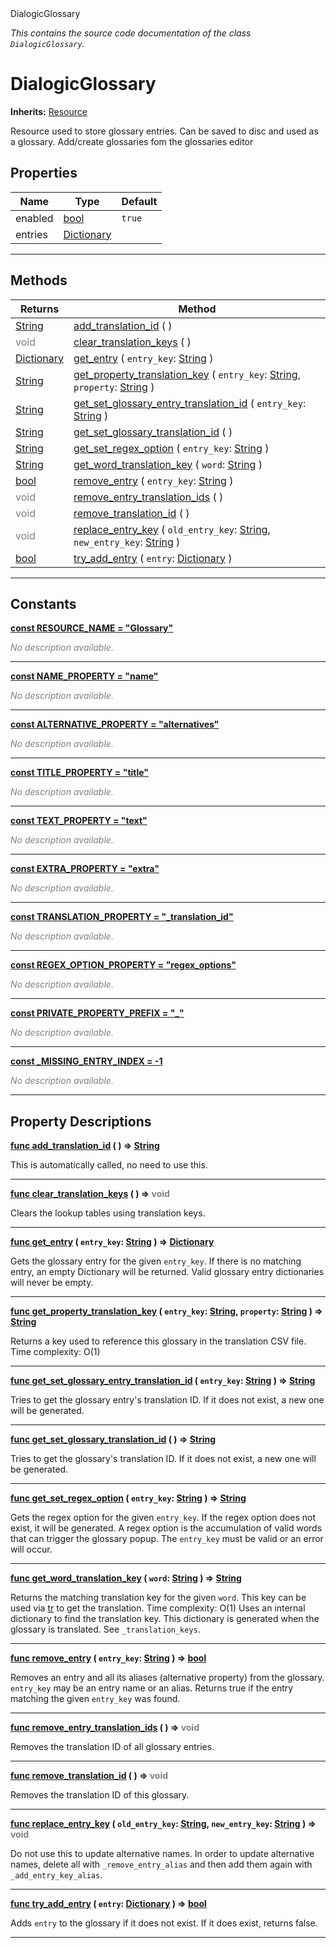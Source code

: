 
<div class="header-banner purple">
<div class="header-label purple">DialogicGlossary</div>
</div>

*This contains the source code documentation of the class `DialogicGlossary`.*
        
# DialogicGlossary
**Inherits:** [Resource](https://docs.godotengine.org/en/latest/classes/class_resource.html#class-resource)

Resource used to store glossary entries. Can be saved to disc and used as a glossary. Add/create glossaries fom the glossaries editor
## Properties
Name | Type | Default 
--- | --- | --- 
enabled | [bool](https://docs.godotengine.org/en/latest/classes/class_bool.html#class-bool) |  `true` 
entries | [Dictionary](https://docs.godotengine.org/en/latest/classes/class_dictionary.html#class-dictionary) |   
--- 

## Methods
Returns | Method 
--- | --- 
<span class="hljs-attribute">[String](https://docs.godotengine.org/en/latest/classes/class_string.html#class-string)</span> | [<span class="hljs-title">add_translation_id</span>](#property-add_translation_id) ( ) 
<span style = "color: gray">void</span> | [<span class="hljs-title">clear_translation_keys</span>](#property-clear_translation_keys) ( ) 
<span class="hljs-attribute">[Dictionary](https://docs.godotengine.org/en/latest/classes/class_dictionary.html#class-dictionary)</span> | [<span class="hljs-title">get_entry</span>](#property-get_entry) ( `entry_key`: [String](https://docs.godotengine.org/en/latest/classes/class_string.html#class-string) ) 
<span class="hljs-attribute">[String](https://docs.godotengine.org/en/latest/classes/class_string.html#class-string)</span> | [<span class="hljs-title">get_property_translation_key</span>](#property-get_property_translation_key) ( `entry_key`: [String](https://docs.godotengine.org/en/latest/classes/class_string.html#class-string), `property`: [String](https://docs.godotengine.org/en/latest/classes/class_string.html#class-string) ) 
<span class="hljs-attribute">[String](https://docs.godotengine.org/en/latest/classes/class_string.html#class-string)</span> | [<span class="hljs-title">get_set_glossary_entry_translation_id</span>](#property-get_set_glossary_entry_translation_id) ( `entry_key`: [String](https://docs.godotengine.org/en/latest/classes/class_string.html#class-string) ) 
<span class="hljs-attribute">[String](https://docs.godotengine.org/en/latest/classes/class_string.html#class-string)</span> | [<span class="hljs-title">get_set_glossary_translation_id</span>](#property-get_set_glossary_translation_id) ( ) 
<span class="hljs-attribute">[String](https://docs.godotengine.org/en/latest/classes/class_string.html#class-string)</span> | [<span class="hljs-title">get_set_regex_option</span>](#property-get_set_regex_option) ( `entry_key`: [String](https://docs.godotengine.org/en/latest/classes/class_string.html#class-string) ) 
<span class="hljs-attribute">[String](https://docs.godotengine.org/en/latest/classes/class_string.html#class-string)</span> | [<span class="hljs-title">get_word_translation_key</span>](#property-get_word_translation_key) ( `word`: [String](https://docs.godotengine.org/en/latest/classes/class_string.html#class-string) ) 
<span class="hljs-attribute">[bool](https://docs.godotengine.org/en/latest/classes/class_bool.html#class-bool)</span> | [<span class="hljs-title">remove_entry</span>](#property-remove_entry) ( `entry_key`: [String](https://docs.godotengine.org/en/latest/classes/class_string.html#class-string) ) 
<span style = "color: gray">void</span> | [<span class="hljs-title">remove_entry_translation_ids</span>](#property-remove_entry_translation_ids) ( ) 
<span style = "color: gray">void</span> | [<span class="hljs-title">remove_translation_id</span>](#property-remove_translation_id) ( ) 
<span style = "color: gray">void</span> | [<span class="hljs-title">replace_entry_key</span>](#property-replace_entry_key) ( `old_entry_key`: [String](https://docs.godotengine.org/en/latest/classes/class_string.html#class-string), `new_entry_key`: [String](https://docs.godotengine.org/en/latest/classes/class_string.html#class-string) ) 
<span class="hljs-attribute">[bool](https://docs.godotengine.org/en/latest/classes/class_bool.html#class-bool)</span> | [<span class="hljs-title">try_add_entry</span>](#property-try_add_entry) ( `entry`: [Dictionary](https://docs.godotengine.org/en/latest/classes/class_dictionary.html#class-dictionary) ) 
--- 
## Constants


<a class="header" id="constant-RESOURCE_NAME" href="#constant-RESOURCE_NAME">**<span class="hljs-attribute">const</span> <span class="hljs-title">RESOURCE_NAME</span><span class="hljs-comment"> = "Glossary"</span>**</a>



 <span style = "color: gray">*No description available.*</span> 

---


<a class="header" id="constant-NAME_PROPERTY" href="#constant-NAME_PROPERTY">**<span class="hljs-attribute">const</span> <span class="hljs-title">NAME_PROPERTY</span><span class="hljs-comment"> = "name"</span>**</a>



 <span style = "color: gray">*No description available.*</span> 

---


<a class="header" id="constant-ALTERNATIVE_PROPERTY" href="#constant-ALTERNATIVE_PROPERTY">**<span class="hljs-attribute">const</span> <span class="hljs-title">ALTERNATIVE_PROPERTY</span><span class="hljs-comment"> = "alternatives"</span>**</a>



 <span style = "color: gray">*No description available.*</span> 

---


<a class="header" id="constant-TITLE_PROPERTY" href="#constant-TITLE_PROPERTY">**<span class="hljs-attribute">const</span> <span class="hljs-title">TITLE_PROPERTY</span><span class="hljs-comment"> = "title"</span>**</a>



 <span style = "color: gray">*No description available.*</span> 

---


<a class="header" id="constant-TEXT_PROPERTY" href="#constant-TEXT_PROPERTY">**<span class="hljs-attribute">const</span> <span class="hljs-title">TEXT_PROPERTY</span><span class="hljs-comment"> = "text"</span>**</a>



 <span style = "color: gray">*No description available.*</span> 

---


<a class="header" id="constant-EXTRA_PROPERTY" href="#constant-EXTRA_PROPERTY">**<span class="hljs-attribute">const</span> <span class="hljs-title">EXTRA_PROPERTY</span><span class="hljs-comment"> = "extra"</span>**</a>



 <span style = "color: gray">*No description available.*</span> 

---


<a class="header" id="constant-TRANSLATION_PROPERTY" href="#constant-TRANSLATION_PROPERTY">**<span class="hljs-attribute">const</span> <span class="hljs-title">TRANSLATION_PROPERTY</span><span class="hljs-comment"> = "_translation_id"</span>**</a>



 <span style = "color: gray">*No description available.*</span> 

---


<a class="header" id="constant-REGEX_OPTION_PROPERTY" href="#constant-REGEX_OPTION_PROPERTY">**<span class="hljs-attribute">const</span> <span class="hljs-title">REGEX_OPTION_PROPERTY</span><span class="hljs-comment"> = "regex_options"</span>**</a>



 <span style = "color: gray">*No description available.*</span> 

---


<a class="header" id="constant-PRIVATE_PROPERTY_PREFIX" href="#constant-PRIVATE_PROPERTY_PREFIX">**<span class="hljs-attribute">const</span> <span class="hljs-title">PRIVATE_PROPERTY_PREFIX</span><span class="hljs-comment"> = "_"</span>**</a>



 <span style = "color: gray">*No description available.*</span> 

---


<a class="header" id="constant-_MISSING_ENTRY_INDEX" href="#constant-_MISSING_ENTRY_INDEX">**<span class="hljs-attribute">const</span> <span class="hljs-title">_MISSING_ENTRY_INDEX</span><span class="hljs-comment"> = -1</span>**</a>



 <span style = "color: gray">*No description available.*</span> 

---
## Property Descriptions



<a class="header" id="property-add_translation_id" href="#property-add_translation_id">**<span class="hljs-attribute">func</span> [<span class="hljs-title">add_translation_id</span>](#property-add_translation_id) ( )</a>  ⇒ <span class="hljs-attribute">[String](https://docs.godotengine.org/en/latest/classes/class_string.html#class-string)</span>** 



This is automatically called, no need to use this.

---



<a class="header" id="property-clear_translation_keys" href="#property-clear_translation_keys">**<span class="hljs-attribute">func</span> [<span class="hljs-title">clear_translation_keys</span>](#property-clear_translation_keys) ( )</a>  ⇒ <span style = "color: gray">void</span>** 



Clears the lookup tables using translation keys.

---



<a class="header" id="property-get_entry" href="#property-get_entry">**<span class="hljs-attribute">func</span> [<span class="hljs-title">get_entry</span>](#property-get_entry) ( `entry_key`: [String](https://docs.godotengine.org/en/latest/classes/class_string.html#class-string) )</a>  ⇒ <span class="hljs-attribute">[Dictionary](https://docs.godotengine.org/en/latest/classes/class_dictionary.html#class-dictionary)</span>** 



Gets the glossary entry for the given `entry_key`. If there is no matching entry, an empty Dictionary will be returned. Valid glossary entry dictionaries will never be empty.

---



<a class="header" id="property-get_property_translation_key" href="#property-get_property_translation_key">**<span class="hljs-attribute">func</span> [<span class="hljs-title">get_property_translation_key</span>](#property-get_property_translation_key) ( `entry_key`: [String](https://docs.godotengine.org/en/latest/classes/class_string.html#class-string), `property`: [String](https://docs.godotengine.org/en/latest/classes/class_string.html#class-string) )</a>  ⇒ <span class="hljs-attribute">[String](https://docs.godotengine.org/en/latest/classes/class_string.html#class-string)</span>** 



Returns a key used to reference this glossary in the translation CSV file.  Time complexity: O(1)

---



<a class="header" id="property-get_set_glossary_entry_translation_id" href="#property-get_set_glossary_entry_translation_id">**<span class="hljs-attribute">func</span> [<span class="hljs-title">get_set_glossary_entry_translation_id</span>](#property-get_set_glossary_entry_translation_id) ( `entry_key`: [String](https://docs.godotengine.org/en/latest/classes/class_string.html#class-string) )</a>  ⇒ <span class="hljs-attribute">[String](https://docs.godotengine.org/en/latest/classes/class_string.html#class-string)</span>** 



Tries to get the glossary entry's translation ID. If it does not exist, a new one will be generated.

---



<a class="header" id="property-get_set_glossary_translation_id" href="#property-get_set_glossary_translation_id">**<span class="hljs-attribute">func</span> [<span class="hljs-title">get_set_glossary_translation_id</span>](#property-get_set_glossary_translation_id) ( )</a>  ⇒ <span class="hljs-attribute">[String](https://docs.godotengine.org/en/latest/classes/class_string.html#class-string)</span>** 



Tries to get the glossary's translation ID. If it does not exist, a new one will be generated.

---



<a class="header" id="property-get_set_regex_option" href="#property-get_set_regex_option">**<span class="hljs-attribute">func</span> [<span class="hljs-title">get_set_regex_option</span>](#property-get_set_regex_option) ( `entry_key`: [String](https://docs.godotengine.org/en/latest/classes/class_string.html#class-string) )</a>  ⇒ <span class="hljs-attribute">[String](https://docs.godotengine.org/en/latest/classes/class_string.html#class-string)</span>** 



Gets the regex option for the given `entry_key`. If the regex option does not exist, it will be generated.  A regex option is the accumulation of valid words that can trigger the glossary popup.  The `entry_key` must be valid or an error will occur.

---



<a class="header" id="property-get_word_translation_key" href="#property-get_word_translation_key">**<span class="hljs-attribute">func</span> [<span class="hljs-title">get_word_translation_key</span>](#property-get_word_translation_key) ( `word`: [String](https://docs.godotengine.org/en/latest/classes/class_string.html#class-string) )</a>  ⇒ <span class="hljs-attribute">[String](https://docs.godotengine.org/en/latest/classes/class_string.html#class-string)</span>** 



Returns the matching translation key for the given `word`. This key can be used via [tr](#property-tr) to get the translation.  Time complexity: O(1) Uses an internal dictionary to find the translation key. This dictionary is generated when the glossary is translated. See `_translation_keys`.

---



<a class="header" id="property-remove_entry" href="#property-remove_entry">**<span class="hljs-attribute">func</span> [<span class="hljs-title">remove_entry</span>](#property-remove_entry) ( `entry_key`: [String](https://docs.godotengine.org/en/latest/classes/class_string.html#class-string) )</a>  ⇒ <span class="hljs-attribute">[bool](https://docs.godotengine.org/en/latest/classes/class_bool.html#class-bool)</span>** 



Removes an entry and all its aliases (alternative property) from the glossary. `entry_key` may be an entry name or an alias.  Returns true if the entry matching the given `entry_key` was found.

---



<a class="header" id="property-remove_entry_translation_ids" href="#property-remove_entry_translation_ids">**<span class="hljs-attribute">func</span> [<span class="hljs-title">remove_entry_translation_ids</span>](#property-remove_entry_translation_ids) ( )</a>  ⇒ <span style = "color: gray">void</span>** 



Removes the translation ID of all glossary entries.

---



<a class="header" id="property-remove_translation_id" href="#property-remove_translation_id">**<span class="hljs-attribute">func</span> [<span class="hljs-title">remove_translation_id</span>](#property-remove_translation_id) ( )</a>  ⇒ <span style = "color: gray">void</span>** 



Removes the translation ID of this glossary.

---



<a class="header" id="property-replace_entry_key" href="#property-replace_entry_key">**<span class="hljs-attribute">func</span> [<span class="hljs-title">replace_entry_key</span>](#property-replace_entry_key) ( `old_entry_key`: [String](https://docs.godotengine.org/en/latest/classes/class_string.html#class-string), `new_entry_key`: [String](https://docs.godotengine.org/en/latest/classes/class_string.html#class-string) )</a>  ⇒ <span style = "color: gray">void</span>** 



Do not use this to update alternative names. In order to update alternative names, delete all with `_remove_entry_alias` and then add them again with `_add_entry_key_alias`.

---



<a class="header" id="property-try_add_entry" href="#property-try_add_entry">**<span class="hljs-attribute">func</span> [<span class="hljs-title">try_add_entry</span>](#property-try_add_entry) ( `entry`: [Dictionary](https://docs.godotengine.org/en/latest/classes/class_dictionary.html#class-dictionary) )</a>  ⇒ <span class="hljs-attribute">[bool](https://docs.godotengine.org/en/latest/classes/class_bool.html#class-bool)</span>** 



Adds `entry` to the glossary if it does not exist. If it does exist, returns false.

---

